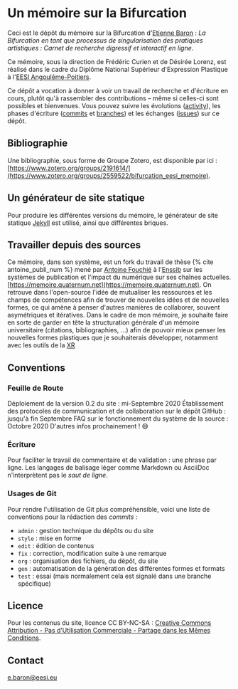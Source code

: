 # Un mémoire sur la Bifurcation
Ceci est le dépôt du mémoire sur la Bifurcation d'[Etienne Baron](https://urltr.ee/etxetxe) : *La Bifurcation en tant que processus de singularisation des pratiques artistiques : Carnet de recherche digressif et interactif en ligne*.

Ce mémoire, sous la direction de Frédéric Curien et de Désirée Lorenz, est réalisé dans le cadre du Diplôme National Supérieur d'Expression Plastique à l'[EESI Angoulême-Poitiers](https://www.eesi.eu/site/index.php).

Ce dépôt a vocation à donner à voir un travail de recherche et d'écriture en cours, plutôt qu'à rassembler des contributions – même si celles-ci sont possibles et bienvenues.
Vous pouvez suivre les évolutions ([activity](https://github.com/etxetxe/DNSEP_Report_EESI_2020/activity)), les phases d'écriture ([commits](https://github.com/etxetxe/DNSEP_Report_EESI_2020/commits/master) et [branches](https://github.com/etxetxe/DNSEP_Report_EESI_2020/branches)) et les échanges ([issues](https://github.com/etxetxe/DNSEP_Report_EESI_2020/issues)) sur ce dépôt.

## Bibliographie
Une bibliographie, sous forme de Groupe Zotero, est disponible par ici : [https://www.zotero.org/groups/2191614/](https://www.zotero.org/groups/2559522/bifurcation_eesi_memoire).

## Un générateur de site statique
Pour produire les différentes versions du mémoire, le générateur de site statique [Jekyll](https://jekyllrb.com/) est utilisé, ainsi que différentes briques.

## Travailler depuis des sources

Ce mémoire, dans son système, est un fork du travail de thèse {% cite antoine_publi_num %} mené par [Antoine Fouchié](https://www.quaternum.net/) à l'[Enssib](http://www.enssib.fr/) sur les systèmes de publication et l'impact du numérique sur ses chaînes actuelles.[https://memoire.quaternum.net](https://memoire.quaternum.net).
On retrouve dans l'open-source l'idée de mutualiser les ressources et les champs de compétences afin de trouver de nouvelles idées et de nouvelles formes, ce qui amène à penser d'autres manières de collaborer, souvent asymétriques et itératives.
Dans le cadre de mon mémoire, je souhaite faire en sorte de garder en tête la structuration générale d'un mémoire universitaire (citations, bibliographies, ...) afin de pouvoir mieux penser les nouvelles formes plastiques que je souhaiterais développer, notamment avec les outils de la [XR](https://blogs.icrc.org/inspired/wp-content/uploads/sites/107/2019/10/Extended-Reality-Report-BRIEF.pdf)

## Conventions

### Feuille de Route
Déploiement de la version 0.2 du site : mi-Septembre 2020
Établissement des protocoles de communication et de collaboration sur le dépôt GitHub : jusqu'à fin Septembre
FAQ sur le fonctionnement du système de la source : Octobre 2020
D'autres infos prochainement ! :smile:

### Écriture
Pour faciliter le travail de commentaire et de validation : une phrase par ligne.
Les langages de balisage léger comme Markdown ou AsciiDoc n'interprètent pas le _saut de ligne_.

### Usages de Git
Pour rendre l'utilisation de Git plus compréhensible, voici une liste de conventions pour la rédaction des _commits_ :

- `admin` : gestion technique du dépôts ou du site
- `style` : mise en forme
- `edit` : édition de contenus
- `fix` : correction, modification suite à une remarque
- `org` : organisation des fichiers, du dépôt, du site
- `gen` : automatisation de la génération des différentes formes et formats
- `test` : essai (mais normalement cela est signalé dans une branche spécifique)

## Licence
Pour les contenus du site, licence CC BY-NC-SA : [Creative Commons Attribution - Pas d’Utilisation Commerciale - Partage dans les Mêmes Conditions](https://creativecommons.org/licenses/by-nc-sa/4.0/).

## Contact
[e.baron@eesi.eu](mailto:e.baron@eesi.eu)
